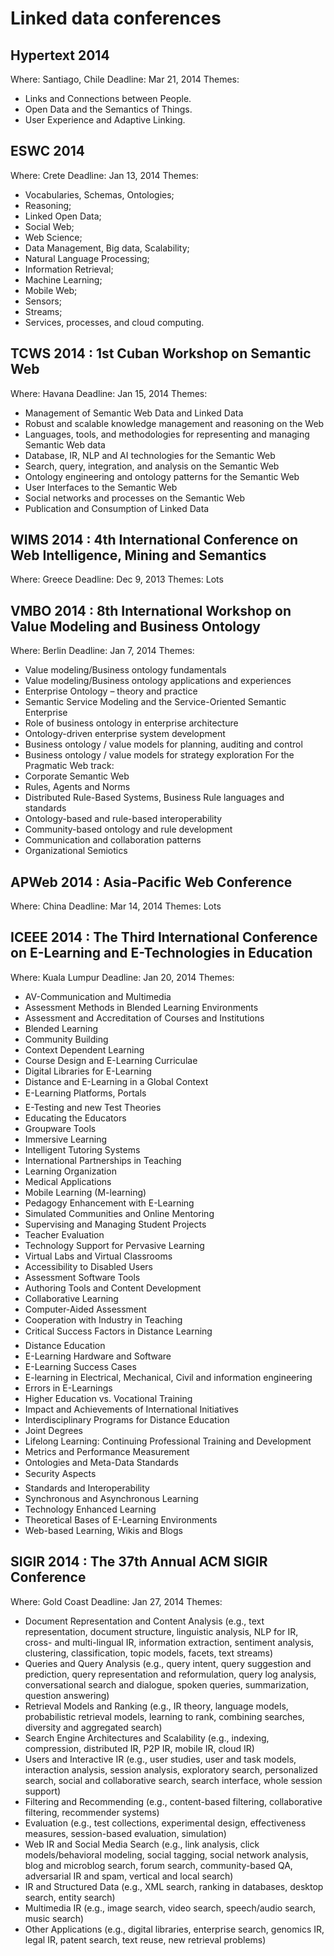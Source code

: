 # Linked data conferences

## Hypertext 2014
Where: Santiago, Chile
Deadline: Mar 21, 2014
Themes:
- Links and Connections between People.
- Open Data and the Semantics of Things.
- User Experience and Adaptive Linking. 

## ESWC 2014
Where: Crete
Deadline: Jan 13, 2014
Themes:
- Vocabularies, Schemas, Ontologies;
- Reasoning;
- Linked Open Data;
- Social Web;
- Web Science;
- Data Management, Big data, Scalability;
- Natural Language Processing;
- Information Retrieval;
- Machine Learning;
- Mobile Web;
- Sensors;
- Streams;
- Services, processes, and cloud computing. 

## TCWS 2014 : 1st Cuban Workshop on Semantic Web
Where: Havana
Deadline: Jan 15, 2014
Themes:
- Management of Semantic Web Data and Linked Data
- Robust and scalable knowledge management and reasoning on the Web
- Languages, tools, and methodologies for representing and managing Semantic Web data
- Database, IR, NLP and AI technologies for the Semantic Web
- Search, query, integration, and analysis on the Semantic Web
- Ontology engineering and ontology patterns for the Semantic Web
- User Interfaces to the Semantic Web
- Social networks and processes on the Semantic Web
- Publication and Consumption of Linked Data 

## WIMS 2014 : 4th International Conference on Web Intelligence, Mining and Semantics
Where: Greece
Deadline: Dec 9, 2013
Themes: Lots

## VMBO 2014 : 8th International Workshop on Value Modeling and Business Ontology
Where: Berlin
Deadline: Jan 7, 2014
Themes:
- Value modeling/Business ontology fundamentals
- Value modeling/Business ontology applications and experiences
- Enterprise Ontology – theory and practice
- Semantic Service Modeling and the Service-Oriented Semantic Enterprise
- Role of business ontology in enterprise architecture
- Ontology-driven enterprise system development
- Business ontology / value models for planning, auditing and control
- Business ontology / value models for strategy exploration
For the Pragmatic Web track:
- Corporate Semantic Web
- Rules, Agents and Norms
- Distributed Rule-Based Systems, Business Rule languages and standards
- Ontology-based and rule-based interoperability
- Community-based ontology and rule development
- Communication and collaboration patterns
- Organizational Semiotics

## APWeb 2014 : Asia-Pacific Web Conference
Where: China
Deadline: Mar 14, 2014
Themes: Lots

## ICEEE 2014 : The Third International Conference on E-Learning and E-Technologies in Education
Where: Kuala Lumpur
Deadline: Jan 20, 2014
Themes:
- AV-Communication and Multimedia
- Assessment Methods in Blended Learning Environments
- Assessment and Accreditation of Courses and Institutions
- Blended Learning
- Community Building
- Context Dependent Learning
- Course Design and E-Learning Curriculae
- Digital Libraries for E-Learning
- Distance and E-Learning in a Global Context
- E-Learning Platforms, Portals
- E-Testing and new Test Theories
- Educating the Educators
- Groupware Tools
- Immersive Learning
- Intelligent Tutoring Systems
- International Partnerships in Teaching
- Learning Organization
- Medical Applications
- Mobile Learning (M-learning)
- Pedagogy Enhancement with E-Learning
- Simulated Communities and Online Mentoring
- Supervising and Managing Student Projects
- Teacher Evaluation
- Technology Support for Pervasive Learning
- Virtual Labs and Virtual Classrooms
- Accessibility to Disabled Users
- Assessment Software Tools
- Authoring Tools and Content Development
- Collaborative Learning
- Computer-Aided Assessment
- Cooperation with Industry in Teaching
- Critical Success Factors in Distance Learning
- Distance Education
- E-Learning Hardware and Software
- E-Learning Success Cases
- E-learning in Electrical, Mechanical, Civil and information engineering
- Errors in E-Learnings
- Higher Education vs. Vocational Training
- Impact and Achievements of International Initiatives
- Interdisciplinary Programs for Distance Education
- Joint Degrees
- Lifelong Learning: Continuing Professional Training and Development
- Metrics and Performance Measurement
- Ontologies and Meta-Data Standards
- Security Aspects
- Standards and Interoperability
- Synchronous and Asynchronous Learning
- Technology Enhanced Learning
- Theoretical Bases of E-Learning Environments
- Web-based Learning, Wikis and Blogs

## SIGIR 2014 : The 37th Annual ACM SIGIR Conference
Where: Gold Coast
Deadline: Jan 27, 2014
Themes:
- Document Representation and Content Analysis (e.g., text representation, document structure, linguistic analysis, NLP for IR, cross- and multi-lingual IR, information extraction, sentiment analysis, clustering, classification, topic models, facets, text streams)
- Queries and Query Analysis (e.g., query intent, query suggestion and prediction, query representation and reformulation, query log analysis, conversational search and dialogue, spoken queries, summarization, question answering)
- Retrieval Models and Ranking (e.g., IR theory, language models, probabilistic retrieval models, learning to rank, combining searches, diversity and aggregated search)
- Search Engine Architectures and Scalability (e.g., indexing, compression, distributed IR, P2P IR, mobile IR, cloud IR)
- Users and Interactive IR (e.g., user studies, user and task models, interaction analysis, session analysis, exploratory search, personalized search, social and collaborative search, search interface, whole session support)
- Filtering and Recommending (e.g., content-based filtering, collaborative filtering, recommender systems)
- Evaluation (e.g., test collections, experimental design, effectiveness measures, session-based evaluation, simulation)
- Web IR and Social Media Search (e.g., link analysis, click models/behavioral modeling, social tagging, social network analysis, blog and microblog search, forum search, community-based QA, adversarial IR and spam, vertical and local search)
- IR and Structured Data (e.g., XML search, ranking in databases, desktop search, entity search)
- Multimedia IR (e.g., image search, video search, speech/audio search, music search)
- Other Applications (e.g., digital libraries, enterprise search, genomics IR, legal IR, patent search, text reuse, new retrieval problems)

